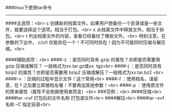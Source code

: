 ###linux下使用tar命令
_____
####主选项：\<br>
c 创建新的档案文件。如果用户想备份一个目录或是一些文件，就要选择这个选项。相当于打包。\<br>
x 从档案文件中释放文件。相当于拆包。\<br>
t 列出档案文件的内容，查看已经备份了哪些文件。\<br>
特别注意，在参数的下达中， c/x/t 仅能存在一个！不可同时存在！因为不可能同时压缩与解压缩。\<br>

####辅助选项：\<br>
####-z ：是否同时具有 gzip 的属性？亦即是否需要用 gzip 压缩或解压？ 一般格式为xx.tar.gz或xx. tgz\<br>
####-j ：是否同时具有 bzip2 的属性？亦即是否需要用 bzip2 压缩或解压？一般格式为xx.tar.bz2  \<br>
####-v ：压缩的过程中显示文件！这个常用\<br>
####-f ：使用档名，请留意，在 f 之后要立即接档名喔！不要再加其他参数！\<br>
####-p ：使用原文件的原来属性（属性不会依据使用者而变）\<br>
###范例：\<br>
####压缩\<br>
####tar –cvf 打包后的文件名称 打包源文件\<br>
####解压\<br>
####tar –xvf 名称 –C 指定目录\<br>
